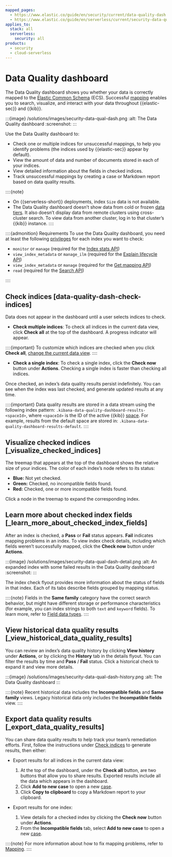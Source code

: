 ```yaml
---
mapped_pages:
  - https://www.elastic.co/guide/en/security/current/data-quality-dash.html
  - https://www.elastic.co/guide/en/serverless/current/security-data-quality-dash.html
applies_to:
  stack: all
  serverless:
    security: all
products:
  - security
  - cloud-serverless
---
```


# Data Quality dashboard

The Data Quality dashboard shows you whether your data is correctly mapped to the [Elastic Common Schema](ecs://reference/index.md) (ECS). Successful [mapping](/manage-data/data-store/mapping.md) enables you to search, visualize, and interact with your data throughout {{elastic-sec}} and {{kib}}.

:::{image} /solutions/images/security-data-qual-dash.png
:alt: The Data Quality dashboard
:screenshot:
:::

Use the Data Quality dashboard to:

* Check one or multiple indices for unsuccessful mappings, to help you identify problems (the indices used by {{elastic-sec}} appear by default).
* View the amount of data and number of documents stored in each of your indices.
* View detailed information about the fields in checked indices.
* Track unsuccessful mappings by creating a case or Markdown report based on data quality results.


::::{note}
* On {{serverless-short}} deployments, index `Size` data is not available.
* The Data Quality dashboard doesn’t show data from cold or frozen [data tiers](/manage-data/lifecycle/data-tiers.md). It also doesn’t display data from remote clusters using cross-cluster search. To view data from another cluster, log in to that cluster’s {{kib}} instance.
::::


::::{admonition} Requirements
To use the Data Quality dashboard, you need at least the following [privileges](/deploy-manage/users-roles/cluster-or-deployment-auth/elasticsearch-privileges.md#privileges-list-indices) for each index you want to check:

* `monitor` or `manage` (required for the [Index stats API](https://www.elastic.co/docs/api/doc/elasticsearch/operation/operation-indices-stats))
* `view_index_metadata` or `manage_ilm` (required for the [Explain lifecycle API](https://www.elastic.co/docs/api/doc/elasticsearch/operation/operation-ilm-explain-lifecycle))
* `view_index_metadata` or `manage` (required for the [Get mapping API](https://www.elastic.co/docs/api/doc/elasticsearch/operation/operation-indices-get-mapping))
* `read` (required for the [Search API](https://www.elastic.co/docs/api/doc/elasticsearch/operation/operation-search))

::::



## Check indices [data-quality-dash-check-indices]

Data does not appear in the dashboard until a user selects indices to check.

* **Check multiple indices**: To check all indices in the current data view, click **Check all** at the top of the dashboard. A progress indicator will appear.

::::{important}
To customize which indices are checked when you click **Check all**, [change the current data view](/solutions/security/get-started/data-views-elastic-security.md).
::::


* **Check a single index**: To check a single index, click the **Check now** button under **Actions**. Checking a single index is faster than checking all indices.

Once checked, an index’s data quality results persist indefinitely. You can see when the index was last checked, and generate updated results at any time.

::::{important}
Data quality results are stored in a data stream using the following index pattern: `.kibana-data-quality-dashboard-results-<spaceId>`, where `<spaceId>` is the ID of the active {{kib}} [space](/deploy-manage/manage-spaces.md). For example, results from the default space are stored in: `.kibana-data-quality-dashboard-results-default`.
::::



## Visualize checked indices [_visualize_checked_indices]

The treemap that appears at the top of the dashboard shows the relative size of your indices. The color of each index’s node refers to its status:

* **Blue:** Not yet checked.
* **Green:** Checked, no incompatible fields found.
* **Red:** Checked, one or more incompatible fields found.

Click a node in the treemap to expand the corresponding index.


## Learn more about checked index fields [_learn_more_about_checked_index_fields]

After an index is checked, a **Pass** or **Fail** status appears. **Fail** indicates mapping problems in an index. To view index check details, including which fields weren’t successfully mapped, click the **Check now** button under **Actions**.

:::{image} /solutions/images/security-data-qual-dash-detail.png
:alt: An expanded index with some failed results in the Data Quality dashboard
:screenshot:
:::

The index check flyout provides more information about the status of fields in that index. Each of its tabs describe fields grouped by mapping status.

::::{note}
Fields in the **Same family** category have the correct search behavior, but might have different storage or performance characteristics (for example, you can index strings to both `text` and `keyword` fields). To learn more, refer to [Field data types](elasticsearch://reference/elasticsearch/mapping-reference/field-data-types.md).
::::



## View historical data quality results [_view_historical_data_quality_results]

You can review an index’s data quality history by clicking **View history** under **Actions**, or by clicking the **History** tab in the details flyout. You can filter the results by time and **Pass** / **Fail** status. Click a historical check to expand it and view more details.

:::{image} /solutions/images/security-data-qual-dash-history.png
:alt: The Data Quality dashboard
:::

::::{note}
Recent historical data includes the **Incompatible fields** and **Same family** views. Legacy historical data only includes the **Incompatible fields** view.
::::



## Export data quality results [_export_data_quality_results]

You can share data quality results to help track your team’s remediation efforts. First, follow the instructions under [Check indices](/solutions/security/dashboards/data-quality-dashboard.md#data-quality-dash-check-indices) to generate results, then either:

* Export results for all indices in the current data view:

    1. At the top of the dashboard, under the **Check all** button, are two buttons that allow you to share results. Exported results include all the data which appears in the dashboard.
    2. Click **Add to new case** to open a new [case](/solutions/security/investigate/cases.md).
    3. Click **Copy to clipboard** to copy a Markdown report to your clipboard.

* Export results for one index:

    1. View details for a checked index by clicking the **Check now** button under **Actions**.
    2. From the **Incompatible fields** tab, select **Add to new case** to open a new [case](/solutions/security/investigate/cases.md).


::::{note}
For more information about how to fix mapping problems, refer to [Mapping](/manage-data/data-store/mapping.md).
::::
